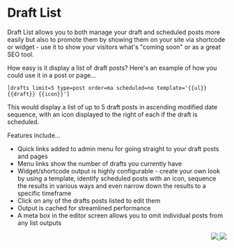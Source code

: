 # Draft List

Draft List allows you to both manage your draft and scheduled posts more easily but also to promote them by showing them on your site via shortcode or widget - use it to show your visitors what's "coming soon" or as a great SEO tool.

How easy is it display a list of draft posts? Here's an example of how you could use it in a post or page...

`[drafts limit=5 type=post order=ma scheduled=no template='{{ul}}{{draft}} {{icon}}']`

This would display a list of up to 5 draft posts in ascending modified date sequence, with an icon displayed to the right of each if the draft is scheduled.

Features include...

* Quick links added to admin menu for going straight to your draft posts and pages
* Menu links show the number of drafts you currently have
* Widget/shortcode output is highly configurable - create your own look by using a template, identify scheduled posts with an icon, sequence the results in various ways and even narrow down the results to a specific timeframe
* Click on any of the drafts posts listed to edit them
* Output is cached for streamlined performance
* A meta box in the editor screen allows you to omit individual posts from any list outputs

<p align="right"><a href="https://wordpress.org/plugins/simple-draft-list/"><img src="https://img.shields.io/wordpress/plugin/dt/simple-draft-list?label=wp.org%20downloads&style=for-the-badge">&nbsp;<img src="https://img.shields.io/wordpress/plugin/stars/simple-draft-list?color=orange&style=for-the-badge"></a></p>